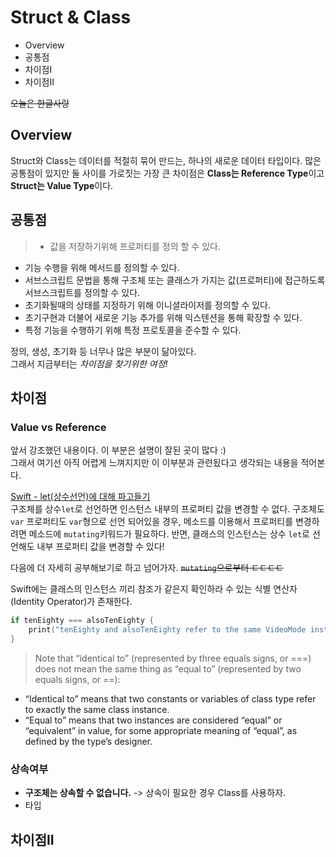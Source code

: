 # Struct & Class

- Overview
- 공통점
- 차이점I
- 차이점II

~~오늘은 한글사랑~~

## Overview

 Struct와 Class는 데이터를 적절히 묶어 만드는, 하나의 새로운 데이터 타입이다. 많은 공통점이 있지만 둘 사이를 가로짓는 가장 큰 차이점은 **Class는 Reference Type**이고 **Struct는 Value Type**이다.  

## 공통점

> - 값을 저장하기위해 프로퍼티를 정의 할 수 있다.
- 기능 수행을 위해 메서드를 정의할 수 있다.
- 서브스크립트 문법을 통해 구조체 또는 클래스가 가지는 값(프로퍼티)에 접근하도록 서브스크립트를 정의할 수 있다.
- 초기화될때의 상태를 지정하기 위해 이니셜라이저를 정의할 수 있다.
- 초기구현과 더불어 새로운 기능 추가를 위해 익스텐션을 통해 확장할 수 있다.
- 특정 기능을 수행하기 위해 특정 프로토콜을 준수할 수 있다.

정의, 생성, 초기화 등 너무나 많은 부분이 닮아있다.   
그래서 지금부터는 *차이점을 찾기위한 여정!*

## 차이점

### Value vs Reference
앞서 강조했던 내용이다. 이 부분은 설명이 잘된 곳이 많다 :)   
그래서 여기선 아직 어렵게 느껴지지만 이 이부분과 관련됬다고 생각되는 내용을 적어본다.

[Swift - let(상수선언)에 대해 파고들기](http://seorenn.blogspot.kr/2014/07/swift-let.html)   
구조체를 상수`let`로 선언하면 인스턴스 내부의 프로퍼티 값을 변경할 수 없다. 구조체도 `var` 프로퍼티도 `var`형으로 선언 되어있을 경우, 메소드를 이용해서 프로퍼티를 변경하려면 메소드에 `mutating`키워드가 필요하다. 반면, 클래스의 인스턴스는 상수 `let`로 선언해도 내부 프로퍼티 값을 변경할 수 있다!

다음에 더 자세히 공부해보기로 하고 넘어가자. ~~`mutating`으로부터  ㅌㅌㅌㅌ~~

Swift에는 클래스의 인스턴스 끼리 참조가 같은지 확인하라 수 있는 식별 연산자(Identity Operator)가 존재한다.
```swift
if tenEighty === alsoTenEighty {
    print("tenEighty and alsoTenEighty refer to the same VideoMode instance.")
}
```

> Note that “identical to” (represented by three equals signs, or ===) does not mean the same thing as “equal to” (represented by two equals signs, or ==):

 - “Identical to” means that two constants or variables of class type refer to exactly the same class instance.
 - “Equal to” means that two instances are considered “equal” or “equivalent” in value, for some appropriate meaning of “equal”, as defined by the type’s designer.

### 상속여부

 - **구조체는 상속할 수 없습니다.** -> 상속이 필요한 경우 Class를 사용하자.
 - 타입


## 차이점II


































